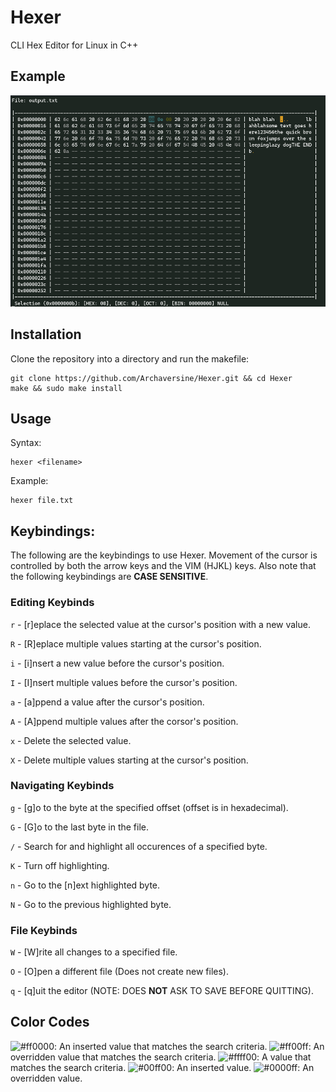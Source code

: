 # Hexer
CLI Hex Editor for Linux in C++

## Example

![Hexer in Use](https://raw.githubusercontent.com/Archaversine/Hexer/main/img/sample-use.png)

## Installation

Clone the repository into a directory and run the makefile:
```
git clone https://github.com/Archaversine/Hexer.git && cd Hexer
make && sudo make install
```

## Usage

Syntax:
```
hexer <filename>
```

Example:
```
hexer file.txt
```

## Keybindings:

The following are the keybindings to use Hexer. Movement of the cursor is controlled by
both the arrow keys and the VIM (HJKL) keys. Also note that the following keybindings
are **CASE SENSITIVE**.

### Editing Keybinds

`r` - \[r]eplace the selected value at the cursor's position with a new value.

`R` - \[R]eplace multiple values starting at the cursor's position.

`i` - \[i]nsert a new value before the cursor's position.

`I` - \[I]nsert multiple values before the cursor's position.

`a` - \[a]ppend a value after the cursor's position.

`A` - \[A]ppend multiple values after the corsor's position.

`x` - Delete the selected value.

`X` - Delete multiple values starting at the cursor's position.

### Navigating Keybinds

`g` - \[g]o to the byte at the specified offset (offset is in hexadecimal).

`G` - \[G]o to the last byte in the file.

`/` - Search for and highlight all occurences of a specified byte.

`K` - Turn off highlighting.

`n` - Go to the \[n]ext highlighted byte.

`N` - Go to the previous highlighted byte.

### File Keybinds

`W` - \[W]rite all changes to a specified file.

`O` - \[O]pen a different file (Does not create new files).

`q` - \[q]uit the editor (NOTE: DOES **NOT** ASK TO SAVE BEFORE QUITTING).

## Color Codes

![#ff0000](https://via.placeholder.com/15/ff0000?text=+): An inserted value that matches the search criteria.
![#ff00ff](https://via.placeholder.com/15/ff00ff?text=+): An overridden value that matches the search criteria.
![#ffff00](https://via.placeholder.com/15/ffff00?text=+): A value that matches the search criteria.
![#00ff00](https://via.placeholder.com/15/00ff00?text=+): An inserted value.
![#0000ff](https://via.placeholder.com/15/0000ff?text=+): An overridden value.


